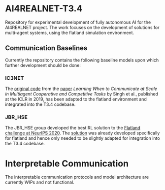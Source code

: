 # AI4REALNET-T3.4
Repository for experimental development of fully autonomous AI for the AI4REALNET project. The work focuses on the development of solutions for multi-agent systems, using the flatland simulation environment. 

## Communication Baselines
Currently the repository contains the following baseline models upon which further development should be done: 

### IC3NET 
The [original code](https://github.com/IC3Net/IC3Net) from the [paper](https://arxiv.org/abs/1812.09755) *Learning When to Communicate at Scale in Multiagent Cooperative and Competitive Tasks* by Singh et al., published at the ICLR in 2019, has been adapted to the flatland environment and integrated into the T3.4 codebase. 

### JBR_HSE
The JBR_HSE group developed the best RL solution to the [Flatland challenge at NeurIPS 2020](https://arxiv.org/abs/2103.16511). The [solution](https://github.com/jbr-ai-labs/NeurIPS2020-Flatland-Competition-Solution/tree/master) was already developed specifically for flatland and hence only needed to be slightly adapted for integration into the T3.4 codebase. 


# Interpretable Communication
The interpretable communication protocols and model architecture are currently WIPs and not functional. 


